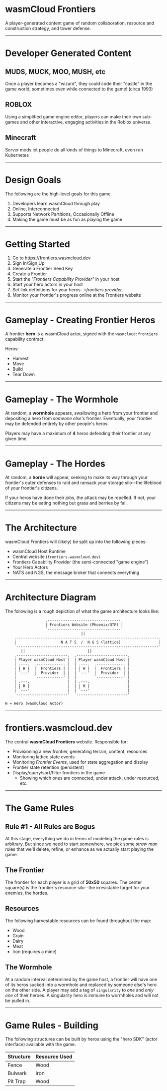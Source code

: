 # wasmCloud Frontiers

A player-generated content game of random collaboration, resource and construction strategy, and tower defense.

---

# Developer Generated Content

## MUDS, MUCK, MOO, MUSH, etc
Once a player becomes a "wizard", they could code their "castle" in the game world, sometimes
even while connected to the game! (circa 1993)

## ROBLOX
Using a simplified game engine editor, players can make their own sub-games and other interactive,
engaging activities in the Roblox universe.

## Minecraft
Server mods let people do all kinds of things to Minecraft, even run Kubernetes

---

# Design Goals
The following are the high-level goals for this game.

1. Developers learn wasmCloud through play
2. Online, Interconnected
3. Supports Network Partitions, Occasionally Offline
4. Making the game must be as fun as playing the game

---
# Getting Started

1. Go to https://frontiers.wasmcloud.dev
2. Sign In/Sign Up
3. Generate a Frontier Seed Key
4. Create a Frontier
5. Start the _"Frontiers Capability Provider"_ in your host
6. Start your hero actors in your host
7. Set link definitions for your heros-->_frontiers provider_.
8. Monitor your frontier's progress online at the Frontiers website

---
# Gameplay - Creating Frontier Heros

A frontier **hero** is a wasmCloud actor, signed with the `wasmcloud:frontiers` capability
contract.

Heros:

* Harvest
* Move
* Build
* Tear Down

---
# Gameplay - The Wormhole

At random, a **wormhole** appears, swallowing a hero from your frontier and depositing a hero from
_someone else's_ frontier. Eventually, your frontier may be defended entirely by other people's heros.

Players may have a maximum of **4** heros defending their frontier at any given time.

---
# Gameplay - The Hordes

At random, a **horde** will appear, seeking to make its way through your frontier's outer defenses to raid
and ransack your storage silo--the lifeblood of your frontier's citizens. 

If your heros have done their jobs, the attack may be repelled. 
If not, your citizens may be eating nothing but grass and berries by fall.

---
# The Architecture

wasmCloud Frontiers will (likely) be split up into the following pieces:

* wasmCloud Host Runtime
* Central website (`frontiers.wasmcloud.dev`)
* Frontiers Capability Provider (the semi-connected "game engine")
* Your Hero Actors
* NATS and NGS, the message broker that connects everything

---
# Architecture Diagram
The following is a rough depiction of what the game architecture looks like:

```
                  .---------------------------------.
                  | Frontiers Website (Phoenix/OTP) |
                  `---------------------------------'
                                  ||
    .----------------------------------------------------------------.
    |                    N A T S  /  N G S (lattice)                 |
    `----------------------------------------------------------------'
       ||                            ||
    .-----------------------.  .-----------------------.
    | Player wasmCloud Host |  | Player wasmCloud Host |
    | .---.  .------------. |  | .---.  .------------. |
    | | H |  |  Frontiers | |  | | H |  |  Frontiers | |
    | `---'  |  Provider  | |  | `---'  |  Provider  | |
    |        `------------' |  |        `------------' |
    | .---.                 |  | .---.                 |
    | | H |                 |  | | H |                 |
    | `---'                 |  | `---'                 |
    `-----------------------'  `-----------------------'

H = Hero (wasmCloud Actor)
```

---
# frontiers.wasmcloud.dev
The central **wasmCloud Frontiers** website. Responsible for:

* Provisioning a new frontier, generating terrain, content, resources
* Monitoring lattice state events
* Monitoring _Frontier Events_, used for state aggregation and display
* Frontier state retention (persistent)
* Display/query/sort/filter frontiers in the game
    * Showing which ones are connected, under attack, under resourced, etc.

---
# The Game Rules

## Rule #1 - All Rules are Bogus

At this stage, everything we do in terms of modeling the game rules is arbitrary. But since
we need to start somewhere, we pick some _straw man_ rules that we'll delete, refine, or
enhance as we actually start playing the game.

## The Frontier

The frontier for each player is a grid of **50x50** squares. The center square(s) is the frontier's resource silo--the irresistable target for your enemies, the hordes.

## Resources

The following harvestable resources can be found throughout the map:

* Wood
* Grain
* Dairy
* Meat
* Iron (requires a mine)

## The Wormhole

At a random interval determined by the game host, a frontier will have one of its heros sucked into a wormhole and replaced by someone else's hero on the other side. A player may add a tag of `singularity` to _one_ and _only one_ of their heroes. A singularity hero is immune to wormholes and will not be pulled in.

---
# Game Rules - Building

The following structures can be built by heros using the "hero SDK" (actor interface) available with the game.

| Structure | Resource Used |
|---|---|
| Fence | Wood |
| Bulwark | Iron |
| Pit Trap | Wood |

